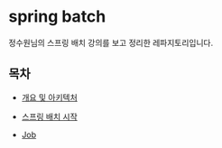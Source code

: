 # spring batch 

정수원님의 스프링 배치 강의를 보고 정리한 레파지토리입니다.

## 목차 

- [개요 및 아키텍처](documents/overview.md)

- [스프링 배치 시작](documents/start.md)

- [Job](documents/job.md)
